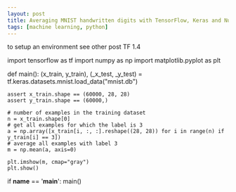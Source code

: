 ```yaml
---
layout: post
title: Averaging MNIST handwritten digits with TensorFlow, Keras and Numpy
tags: [machine learning, python]
---
```


to setup an environment see other post
TF 1.4

import tensorflow as tf
import numpy as np
import matplotlib.pyplot as plt

def main():
    (x_train, y_train), (_x_test, _y_test) = tf.keras.datasets.mnist.load_data("mnist.db")

    assert x_train.shape == (60000, 28, 28)
    assert y_train.shape == (60000,)

    # number of examples in the training dataset
    n = x_train.shape[0]
    # get all examples for which the label is 3
    a = np.array([x_train[i, :, :].reshape((28, 28)) for i in range(n) if y_train[i] == 3])
    # average all examples with label 3
    m = np.mean(a, axis=0)

    plt.imshow(m, cmap="gray")
    plt.show()

if __name__ == '__main__':
    main()

